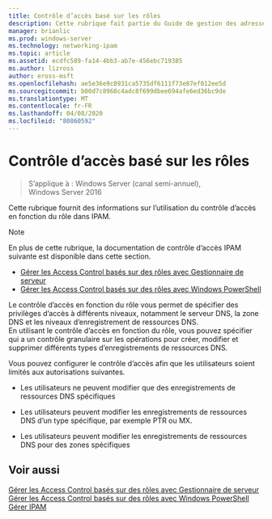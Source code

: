 ```yaml
---
title: Contrôle d’accès basé sur les rôles
description: Cette rubrique fait partie du Guide de gestion des adresses IP (IPAM) de Windows Server 2016.
manager: brianlic
ms.prod: windows-server
ms.technology: networking-ipam
ms.topic: article
ms.assetid: ecdfc589-fa14-4bb3-ab7e-456ebc719385
ms.author: lizross
author: eross-msft
ms.openlocfilehash: ae5e36e9c0931ca5735df6111f73e87ef012ee5d
ms.sourcegitcommit: b00d7c8968c4adc8f699dbee694afe6ed36bc9de
ms.translationtype: MT
ms.contentlocale: fr-FR
ms.lasthandoff: 04/08/2020
ms.locfileid: "80860592"
---
```

# <a name="role-based-access-control"></a>Contrôle d’accès basé sur les rôles

>S’applique à : Windows Server (canal semi-annuel), Windows Server 2016

Cette rubrique fournit des informations sur l’utilisation du contrôle d’accès en fonction du rôle dans IPAM.  
  
> [!NOTE]  
> En plus de cette rubrique, la documentation de contrôle d’accès IPAM suivante est disponible dans cette section.  
>   
> -   [Gérer les Access Control basés sur des rôles avec Gestionnaire de serveur](../../technologies/ipam/Manage-Role-Based-Access-Control-with-Server-Manager.md)  
> -   [Gérer les Access Control basés sur des rôles avec Windows PowerShell](../../technologies/ipam/Manage-Role-Based-Access-Control-with-Windows-PowerShell.md)  
  
Le contrôle d’accès en fonction du rôle vous permet de spécifier des privilèges d’accès à différents niveaux, notamment le serveur DNS, la zone DNS et les niveaux d’enregistrement de ressources DNS.  
En utilisant le contrôle d’accès en fonction du rôle, vous pouvez spécifier qui a un contrôle granulaire sur les opérations pour créer, modifier et supprimer différents types d’enregistrements de ressources DNS.  
  
Vous pouvez configurer le contrôle d’accès afin que les utilisateurs soient limités aux autorisations suivantes.  
  
-   Les utilisateurs ne peuvent modifier que des enregistrements de ressources DNS spécifiques  
  
-   Les utilisateurs peuvent modifier les enregistrements de ressources DNS d’un type spécifique, par exemple PTR ou MX.  
  
-   Les utilisateurs peuvent modifier les enregistrements de ressources DNS pour des zones spécifiques  
  
## <a name="see-also"></a>Voir aussi  
[Gérer les Access Control basés sur des rôles avec Gestionnaire de serveur](../../technologies/ipam/Manage-Role-Based-Access-Control-with-Server-Manager.md)  
[Gérer les Access Control basés sur des rôles avec Windows PowerShell](../../technologies/ipam/Manage-Role-Based-Access-Control-with-Windows-PowerShell.md)  
[Gérer IPAM](Manage-IPAM.md)  
  


